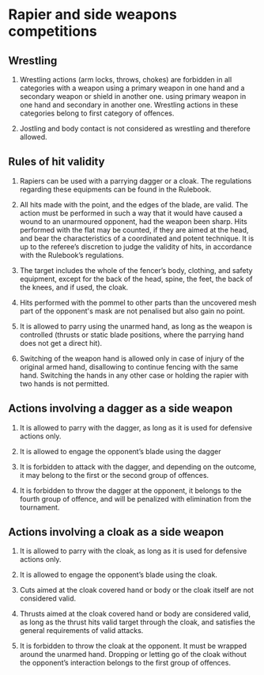 # Rapier and side weapons competitions

## Wrestling

1. Wrestling actions (arm locks, throws, chokes) are forbidden in all categories with a weapon using
   a primary weapon in one hand and a secondary weapon or shield in another one. using primary
   weapon in one hand and secondary in another one. Wrestling actions in these categories belong to
   first category of offences.

2. Jostling and body contact is not considered as wrestling and therefore allowed.

## Rules of hit validity

1.  Rapiers can be used with a parrying dagger or a cloak. The regulations regarding these
    equipments can be found in the Rulebook.

2.  All hits made with the point, and the edges of the blade, are valid. The action must be
    performed in such a way that it would have caused a wound to an unarmoured opponent, had the
    weapon been sharp. Hits performed with the flat may be counted, if they are aimed at the head,
    and bear the characteristics of a coordinated and potent technique. It is up to the referee’s
    discretion to judge the validity of hits, in accordance with the Rulebook’s regulations.

3.  The target includes the whole of the fencer’s body, clothing, and safety equipment, except for
    the back of the head, spine, the feet, the back of the knees, and if used, the cloak.

4.  Hits performed with the pommel to other parts than the uncovered mesh part of the opponent's
    mask are not penalised but also gain no point.

5.  It is allowed to parry using the unarmed hand, as long as the weapon is controlled (thrusts or
    static blade positions, where the parrying hand does not get a direct hit).

6.  Switching of the weapon hand is allowed only in case of injury of the original armed hand,
    disallowing to continue fencing with the same hand. Switching the hands in any other case or
    holding the rapier with two hands is not permitted.

## Actions involving a dagger as a side weapon

1. It is allowed to parry with the dagger, as long as it is used for defensive actions only.

2. It is allowed to engage the opponent’s blade using the dagger

3. It is forbidden to attack with the dagger, and depending on the outcome, it may belong to the
   first or the second group of offences.

4. It is forbidden to throw the dagger at the opponent, it belongs to the fourth group of offence,
   and will be penalized with elimination from the tournament.

## Actions involving a cloak as a side weapon

1.  It is allowed to parry with the cloak, as long as it is used for defensive actions only.

2.  It is allowed to engage the opponent’s blade using the cloak.

3.  Cuts aimed at the cloak covered hand or body or the cloak itself are not considered valid.

4.  Thrusts aimed at the cloak covered hand or body are considered valid, as long as the thrust hits
    valid target through the cloak, and satisfies the general requirements of valid attacks.

5.  It is forbidden to throw the cloak at the opponent. It must be wrapped around the unarmed hand.
    Dropping or letting go of the cloak without the opponent’s interaction belongs to the first
    group of offences.
